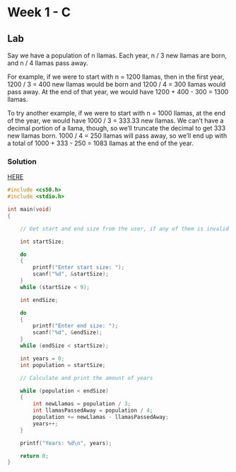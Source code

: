 # Week 1 - C

## Lab 

Say we have a population of n llamas. Each year, n / 3 new llamas are born, and n / 4 llamas pass away.

For example, if we were to start with n = 1200 llamas, then in the first year, 1200 / 3 = 400 new llamas would be born and 1200 / 4 = 300 llamas would pass away. At the end of that year, we would have 1200 + 400 - 300 = 1300 llamas.

To try another example, if we were to start with n = 1000 llamas, at the end of the year, we would have 1000 / 3 = 333.33 new llamas. We can’t have a decimal portion of a llama, though, so we’ll truncate the decimal to get 333 new llamas born. 1000 / 4 = 250 llamas will pass away, so we’ll end up with a total of 1000 + 333 - 250 = 1083 llamas at the end of the year.

### Solution

[HERE](https://submit.cs50.io/users/jd-apprentice/cs50/labs/2023/x/population)

```c
#include <cs50.h>
#include <stdio.h>

int main(void)
{

    // Get start and end size from the user, if any of them is invalid it will ask again

    int startSize;

    do
    {
        printf("Enter start size: ");
        scanf("%d", &startSize);
    }
    while (startSize < 9);

    int endSize;

    do
    {
        printf("Enter end size: ");
        scanf("%d", &endSize);
    }
    while (endSize < startSize);

    int years = 0;
    int population = startSize;

    // Calculate and print the amount of years

    while (population < endSize)
    {
        int newLlamas = population / 3;
        int llamasPassedAway = population / 4;
        population += newLlamas - llamasPassedAway;
        years++;
    }

    printf("Years: %d\n", years);

    return 0;
}
```